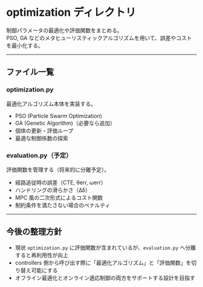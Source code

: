 # optimization ディレクトリ

制御パラメータの最適化や評価関数をまとめる。  
PSO, GA などのメタヒューリスティックアルゴリズムを用いて、誤差やコストを最小化する。

---

## ファイル一覧

### optimization.py
最適化アルゴリズム本体を実装する。

- PSO (Particle Swarm Optimization)
- GA (Genetic Algorithm)（必要なら追加）
- 個体の更新・評価ループ
- 最適な制御係数の探索

### evaluation.py（予定）
評価関数を管理する（将来的に分離予定）。

- 経路追従時の誤差（CTE, θerr, ωerr）
- ハンドリングの滑らかさ（Δδ）
- MPC 風の二次形式によるコスト関数
- 制約条件を満たさない場合のペナルティ

---

## 今後の整理方針
- 現状 `optimization.py` に評価関数が含まれているが、`evaluation.py` へ分離すると再利用性が向上
- controllers 側から呼び出す際に「最適化アルゴリズム」と「評価関数」を切り替え可能にする
- オフライン最適化とオンライン適応制御の両方をサポートする設計を目指す
